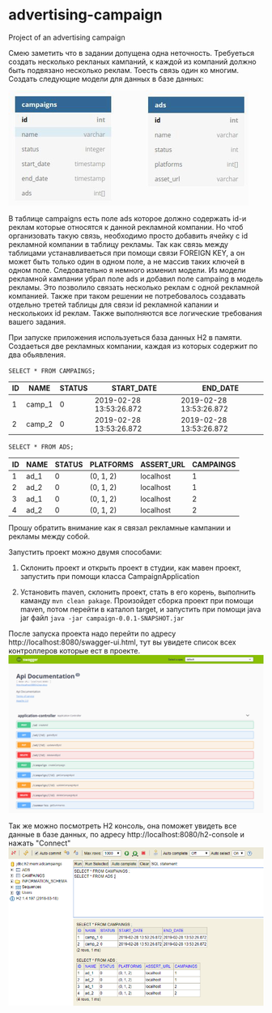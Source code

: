 # advertising-campaign
Project of an advertising campaign

Смею заметить что в задании допущена одна неточность. Требуеться создать несколько рекланых кампаний,
к каждой из компаний должно быть подвязано несколько реклам. Тоесть связь один ко многим.
Создать следующие модели для данных в базе данных:

![tables](/pics/tables.jpg)

В таблице campaigns есть поле ads которое должно содержать id-и реклам которые относятся к данной рекламной компании.
Но чтоб организовать такую связь, необходимо просто добавить ячейку с id рекламной компании в таблицу рекламы.
Так как связь между таблицами устанавливаеться при помощи связи FOREIGN KEY, а он может быть только один в одном поле,
а не массив таких ключей в одном поле. Следовательно я немного изменил модели. Из модели рекламной кампании убрал поле 
ads и добавил поле campaing в модель рекламы. Это позволило связать несколько реклам с одной рекламной компанией. 
Также при таком решении не потребовалось создавать отдельно третей таблицы для связи id рекламной капании и 
несколькоих id реклам. Также выполняются все логические требования вашего задания.

При запуске приложения используеться база данных H2 в памяти. Создаеться две рекламных компании, 
каждая из которых содержит по два обьявления.

`SELECT * FROM CAMPAINGS;`

ID | NAME | STATUS | START_DATE | END_DATE
---|------|--------|------------|---------
1 | camp_1 | 0 | 2019-02-28 13:53:26.872 | 2019-02-28 13:53:26.872
2 |	camp_2 | 0 | 2019-02-28 13:53:26.872 | 2019-02-28 13:53:26.872

`SELECT * FROM ADS;`

ID | NAME | STATUS | PLATFORMS | ASSERT_URL | CAMPAINGS
---|------|--------|-----------|------------|----------  
1 | ad_1 | 0 | (0, 1, 2) | localhost | 1
2 | ad_2 | 0 | (0, 1, 2) | localhost | 1
3 | ad_1 | 0 | (0, 1, 2) | localhost | 2
4 | ad_2 | 0 | (0, 1, 2) | localhost | 2

Прошу обратить внимание как я связал рекламные кампании и рекламы между собой.

Запустить проект можно двумя способами:

1. Склонить проект и открыть проект в студии, как мавен проект, запустить при помощи класса CampaignApplication

2. Установить maven, cклонить проект, стать в его корень, выполнить каманду `mvn clean pakage`. 
Произойдет сборка проект при помощи maven, потом перейти в каталоп target, и запустить при помощи java jar файл
`java -jar campaign-0.0.1-SNAPSHOT.jar`

После запуска проекта надо перейти по адресу http://localhost:8080/swagger-ui.html, 
тут вы увидете список всех контроллеров которые ест в проекте.
![swagger](/pics/swagger.png)

Так же можно посмотреть H2 консоль, она поможет увидеть все данные в базе данных, 
по адресу http://localhost:8080/h2-console и нажать "Connect"
![h2-console](/pics/h2-console.png)